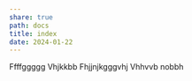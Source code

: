 ```yaml
---
share: true
path: docs
title: index
date: 2024-01-22
---
```


Ffffggggg
Vhjkkbb
Fhjjnjkgggvhj
Vhhvvb nobbh
